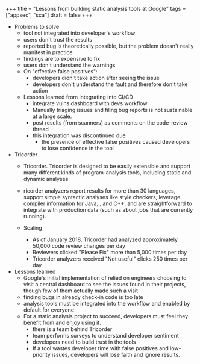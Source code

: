 +++
title = "Lessons from building static analysis tools at Google"
tags = ["appsec", "sca"]
draft = false
+++

-   Problems to solve
    -   tool not integrated into developer's workflow
    -   users don't trust the results
    -   reported bug is theoretically possible, but the problem doesn't really manifest in practice
    -   findings are to expensive to fix
    -   users don't understand the warnings
    -   On "effective false positives":
        -   developers didn't take action after seeing the issue
        -   developers don't understand the fault and therefore don't take action
    -   Lessons learned from integrating into CI/CD
        -   integrate vulns dashboard with devs workflow
        -   Manually triaging issues and filing bug reports is not sustainable at a large scale.
        -   post results (from scanners) as comments on the code-review thread
        -   this integration was discontinued due
            -   the presence of effective false positives caused developers to lose confidence in the tool
-   Tricorder
    -   Tricorder. Tricorder is designed to be easily extensible and support many different kinds of program-analysis tools, including static and dynamic analyses

    -   ricorder analyzers report results for more than 30 languages, support simple syntactic analyses like style checkers, leverage compiler information for Java, , and C++, and are straightforward to integrate with production data (such as about jobs that are currently running).

    -   Scaling
        -   As of January 2018, Tricorder had analyzed approximately 50,000 code review changes per day
        -   Reviewers clicked "Please Fix" more than 5,000 times per day
        -   Tricorder analyzers received "Not useful" clicks 250 times per day.
-   Lessons learned
    -   Google's initial implementation of relied on engineers choosing to visit a central dashboard to see the issues found in their projects, though few of them actually made such a visit
    -   finding bugs in already check-in code is too late
    -   analysis tools must be integrated into the workflow and enabled by default for everyone
    -   For a static analysis project to succeed, developers must feel they benefit from and enjoy using it.
        -   there is a team behind Tricorder
        -   team performs surveys to understand developer sentiment
        -   developers need to build trust in the tools
        -   If a tool wastes developer time with false positives and low-priority issues, developers will lose faith and ignore results.